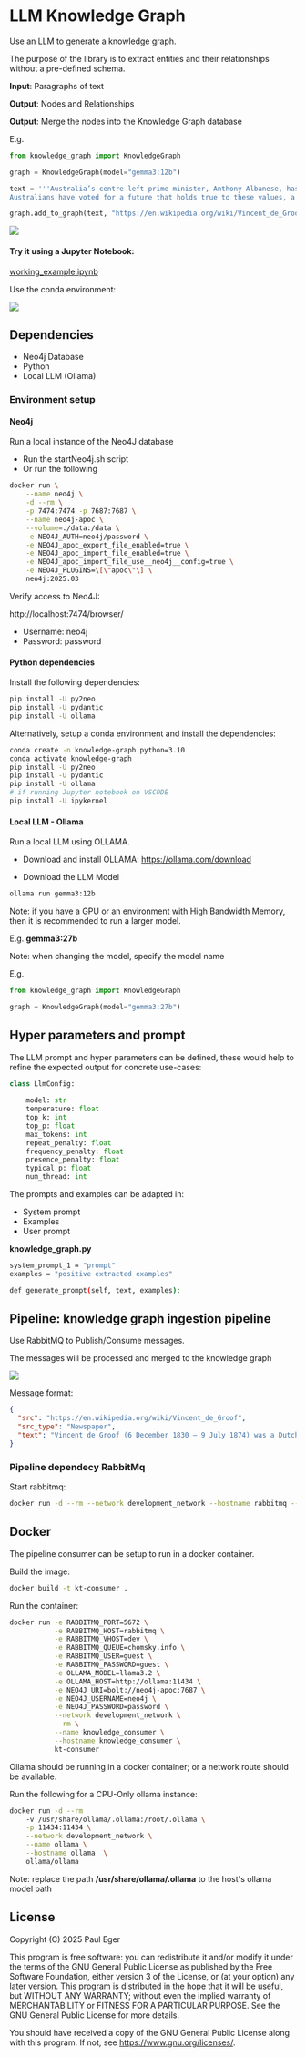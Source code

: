 # LLM Knowledge Graph
Use an LLM to generate a knowledge graph.

The purpose of the library is to extract entities and their relationships without a pre-defined schema.

**Input**: Paragraphs of text

**Output**: Nodes and Relationships

**Output**: Merge the nodes into the Knowledge Graph database

E.g.
```python
from knowledge_graph import KnowledgeGraph

graph = KnowledgeGraph(model="gemma3:12b")

text = '''Australia’s centre-left prime minister, Anthony Albanese, has won a second term with a crushing victory over the opposition, whose rightwing leader, Peter Dutton, failed to brush off comparisons with Donald Trump and ended up losing his own seat.
Australians have voted for a future that holds true to these values, a future built on everything that brings us together as Australians, and everything that sets our nation apart from the world'''

graph.add_to_graph(text, "https://en.wikipedia.org/wiki/Vincent_de_Groof", "Wikipedia"))
```

<img src=image.png>

#### Try it using a Jupyter Notebook:

[working_example.ipynb](working_example.ipynb)

Use the conda environment:

<img src=jupyter.png>


## Dependencies

- Neo4j Database
- Python
- Local LLM (Ollama)

### Environment setup

#### Neo4j

Run a local instance of the Neo4J database

- Run the startNeo4j.sh script
- Or run the following

```bash
docker run \
    --name neo4j \
    -d --rm \
    -p 7474:7474 -p 7687:7687 \
    --name neo4j-apoc \
    --volume=./data:/data \
    -e NEO4J_AUTH=neo4j/password \
    -e NEO4J_apoc_export_file_enabled=true \
    -e NEO4J_apoc_import_file_enabled=true \
    -e NEO4J_apoc_import_file_use__neo4j__config=true \
    -e NEO4J_PLUGINS=\[\"apoc\"\] \
    neo4j:2025.03
```

Verify access to Neo4J:

http://localhost:7474/browser/

- Username: neo4j
- Password: password

#### Python dependencies

Install the following dependencies:

```bash
pip install -U py2neo
pip install -U pydantic
pip install -U ollama
```

Alternatively, setup a conda environment and install the dependencies:

```bash
conda create -n knowledge-graph python=3.10
conda activate knowledge-graph
pip install -U py2neo
pip install -U pydantic
pip install -U ollama
# if running Jupyter notebook on VSCODE
pip install -U ipykernel
```

#### Local LLM - Ollama

Run a local LLM using OLLAMA.

- Download and install OLLAMA:
https://ollama.com/download

- Download the LLM Model

```bash
ollama run gemma3:12b
```

Note: if you have a GPU or an environment with High Bandwidth Memory, then it is recommended to run a larger model.

E.g.
**gemma3:27b**

Note: when changing the model, specify the model name

E.g.

```python
from knowledge_graph import KnowledgeGraph

graph = KnowledgeGraph(model="gemma3:27b")
```

## Hyper parameters and prompt

The LLM prompt and hyper parameters can be defined, these would help to refine the expected output for concrete use-cases:

```python
class LlmConfig:
        
    model: str
    temperature: float
    top_k: int
    top_p: float
    max_tokens: int
    repeat_penalty: float
    frequency_penalty: float
    presence_penalty: float
    typical_p: float
    num_thread: int
```

The prompts and examples can be adapted in:
- System prompt
- Examples
- User prompt

**knowledge_graph.py**

```bash
system_prompt_1 = "prompt"
examples = "positive extracted examples"

def generate_prompt(self, text, examples):

```

## Pipeline: knowledge graph ingestion pipeline
Use RabbitMQ to Publish/Consume messages.

The messages will be processed and merged to the knowledge graph

<img src=kt_pipeline.png/>

Message format:
```json
{
  "src": "https://en.wikipedia.org/wiki/Vincent_de_Groof",
  "src_type": "Newspaper",
  "text": "Vincent de Groof (6 December 1830 – 9 July 1874) was a Dutch-born Belgian early pioneering aeronaut. He created an early model of an ornithopter and successfully demonstrated its use before fatally crashing the machine in London, UK.[1] "
}

```

### Pipeline dependecy RabbitMq

Start rabbitmq:
```bash
docker run -d --rm --network development_network --hostname rabbitmq --name rabbitmq -p 15672:15672 -p 5672:5672 rabbitmq:3.8.12-rc.1-management
```



## Docker

The pipeline consumer can be setup to run in a docker container.

Build the image:
```bash
docker build -t kt-consumer .
```

Run the container:
```bash
docker run -e RABBITMQ_PORT=5672 \
           -e RABBITMQ_HOST=rabbitmq \
           -e RABBITMQ_VHOST=dev \
           -e RABBITMQ_QUEUE=chomsky.info \
           -e RABBITMQ_USER=guest \
           -e RABBITMQ_PASSWORD=guest \
           -e OLLAMA_MODEL=llama3.2 \
           -e OLLAMA_HOST=http://ollama:11434 \
           -e NEO4J_URI=bolt://neo4j-apoc:7687 \
           -e NEO4J_USERNAME=neo4j \
           -e NEO4J_PASSWORD=password \
           --network development_network \
           --rm \
           --name knowledge_consumer \
           --hostname knowledge_consumer \
           kt-consumer
```

Ollama should be running in a docker container; or a network route should be available.

Run the following for a CPU-Only ollama instance:

```bash
docker run -d --rm 
    -v /usr/share/ollama/.ollama:/root/.ollama \
    -p 11434:11434 \
    --network development_network \
    --name ollama \
    --hostname ollama  \
    ollama/ollama

```

Note: replace the path **/usr/share/ollama/.ollama** to the host's ollama model path


## License

Copyright (C) 2025  Paul Eger

This program is free software: you can redistribute it and/or modify
it under the terms of the GNU General Public License as published by
the Free Software Foundation, either version 3 of the License, or
(at your option) any later version.
This program is distributed in the hope that it will be useful,
but WITHOUT ANY WARRANTY; without even the implied warranty of
MERCHANTABILITY or FITNESS FOR A PARTICULAR PURPOSE.  See the
GNU General Public License for more details.

You should have received a copy of the GNU General Public License
along with this program.  If not, see <https://www.gnu.org/licenses/>.

